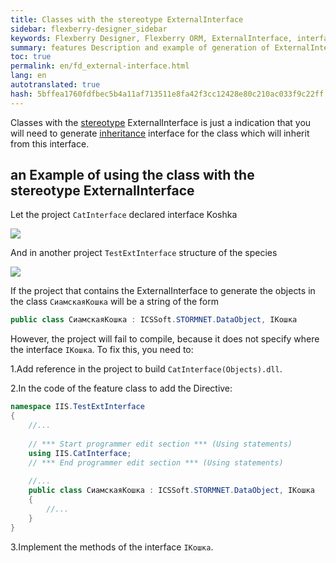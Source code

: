 ```yaml
--- 
title: Classes with the stereotype ExternalInterface 
sidebar: flexberry-designer_sidebar 
keywords: Flexberry Designer, Flexberry ORM, ExternalInterface, interface, inheritance, example 
summary: features Description and example of generation of ExternalInterface 
toc: true 
permalink: en/fd_external-interface.html 
lang: en 
autotranslated: true 
hash: 5bffea1760fdfbec5b4a11af713511e8fa42f3cc12428e80c210ac033f9c22ff 
--- 
```


Classes with the [stereotype](fd_key-concepts.html) ExternalInterface is just a indication that you will need to generate [inheritance](fd_inheritance.html) interface for the class which will inherit from this interface. 

## an Example of using the class with the stereotype ExternalInterface 

Let the project `CatInterface` declared interface Koshka 

![](/images/pages/products/flexberry-designer/class-diagram/interface-i-cat.png) 

And in another project `TestExtInterface` structure of the species 

![](/images/pages/products/flexberry-designer/class-diagram/ext-interface-i-cat.png) 

If the project that contains the ExternalInterface to generate the objects in the class `СиамскаяКошка` will be a string of the form 

```csharp
public class СиамскаяКошка : ICSSoft.STORMNET.DataObject, IКошка
``` 
However, the project will fail to compile, because it does not specify where the interface `IКошка`. To fix this, you need to: 

1.Add reference in the project to build `CatInterface(Objects).dll`. 

2.In the code of the feature class to add the Directive: 

```csharp
namespace IIS.TestExtInterface
{
	//... 
	
    // *** Start programmer edit section *** (Using statements) 
    using IIS.CatInterface;
    // *** End programmer edit section *** (Using statements) 
	
	//... 
    public class СиамскаяКошка : ICSSoft.STORMNET.DataObject, IКошка
    {
		//... 
	}
}
``` 

3.Implement the methods of the interface `IКошка`. 




